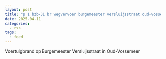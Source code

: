 ```yaml
---
layout: post
title: "p 1 bzb-01 br wegvervoer burgemeester versluijsstraat oud-vossemeer 201031"
date: 2025-04-11
categories: 
  - rss
tags: 
  - feed
---
```


Voertuigbrand op Burgemeester Versluijsstraat in Oud-Vossemeer
